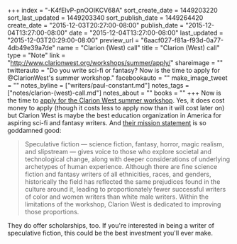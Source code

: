 +++
index = "-K4fElvP-pnOOIKCV68A"
sort_create_date = 1449203220
sort_last_updated = 1449203340
sort_publish_date = 1449264420
create_date = "2015-12-03T20:27:00-08:00"
publish_date = "2015-12-04T13:27:00-08:00"
date = "2015-12-04T13:27:00-08:00"
last_updated = "2015-12-03T20:29:00-08:00"
preview_url = "6aacf027-f81a-f93d-0a77-4db49e39a7de"
name = "Clarion (West) call"
title = "Clarion (West) call"
type = "Note"
link = "http://www.clarionwest.org/workshops/summer/apply/"
shareimage = ""
twitterauto = "Do you write sci-fi or fantasy? Now is the time to apply for @ClarionWest's summer workshop."
facebookauto = ""
make_image_tweet = ""
notes_byline = ["writers/paul-constant.md"]
notes_tags = ["notes/clarion-(west)-call.md"]
notes_about = ""
books = ""
+++
Now is the time to [apply for the Clarion West summer workshop](http://www.clarionwest.org/workshops/summer/apply/). Yes, it does cost money to apply (though it costs less to apply now than it will cost later on) but Clarion West is maybe the best education organization in America for aspiring sci-fi and fantasy writers. And [their mission statement](http://www.clarionwest.org/about/) is so goddamned good:

<blockquote>Speculative fiction — science fiction, fantasy, horror, magic realism, and slipstream — gives voice to those who explore societal and technological change, along with deeper considerations of underlying archetypes of human experience. Although there are fine science fiction and fantasy writers of all ethnicities, races, and genders, historically the field has reflected the same prejudices found in the culture around it, leading to proportionately fewer successful writers of color and women writers than white male writers. Within the limitations of the workshop, Clarion West is dedicated to improving those proportions.</blockquote>

They do offer scholarships, too. If you're interested in being a writer of speculative fiction, this could be the best investment you'll ever make.
